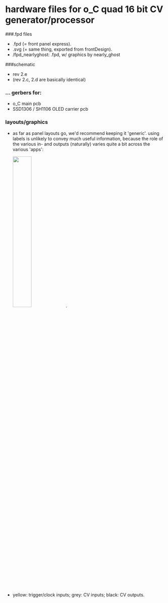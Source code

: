 hardware files for o_C quad 16 bit CV generator/processor
============

###.fpd files 

- .fpd (= front panel express).
- .svg (= same thing, exported from frontDesign).
- /fpd_nearlyghost: .fpd, w/ graphics by nearly_ghost 

###schematic 

- rev 2.e 
- (rev 2.c, 2.d are basically identical)

### ... gerbers for:

- o_C main pcb
- SSD1306 / SH1106 OLED carrier pcb 

### layouts/graphics

- as far as panel layouts go, we'd recommend keeping it 'generic'. using labels is unlikely to convey much useful information, because the role of the various in- and outputs (naturally) varies quite a bit across the various 'apps':

    <img src="https://c2.staticflickr.com/2/1692/25838880913_74aff9f004_k.jpg" width="35%">.

- yellow: trigger/clock inputs; grey: CV inputs; black: CV outputs.








